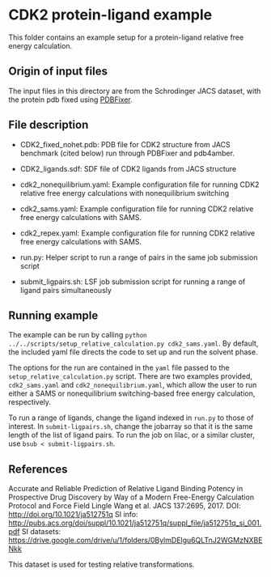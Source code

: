 # CDK2 protein-ligand example

This folder contains an example setup for a protein-ligand relative free energy calculation.

## Origin of input files

The input files in this directory are from the Schrodinger JACS dataset, with the protein pdb fixed using [PDBFixer](https://github.com/pandegroup/pdbfixer).

## File description

* CDK2_fixed_nohet.pdb: PDB file for CDK2 structure from JACS benchmark (cited below) run through PDBFixer and pdb4amber.

* CDK2_ligands.sdf: SDF file of CDK2 ligands from JACS structure

* cdk2_nonequilibrium.yaml: Example configuration file for running CDK2 relative free energy calculations with nonequilibrium switching

* cdk2_sams.yaml: Example configuration file for running CDK2 relative free energy calculations with SAMS.

* cdk2_repex.yaml: Example configuration file for running CDK2 relative free energy calculations with SAMS.

* run.py: Helper script to run a range of pairs in the same job submission script

* submit_ligpairs.sh: LSF job submission script for running a range of ligand pairs simultaneously

## Running example

The example can be run by calling `python ../../scripts/setup_relative_calculation.py cdk2_sams.yaml`. By default, the included yaml file directs the code to set up and run the solvent phase. 

The options for the run are contained in the `yaml` file passed to the `setup_relative_calculation.py` script. There are two examples provided,
`cdk2_sams.yaml` and `cdk2_nonequilibrium.yaml`, which allow the user to run either a SAMS or nonequilibrium switching-based free energy calculation, respectively.

To run a range of ligands, change the ligand indexed in `run.py` to those of interest. In `submit-ligpairs.sh`, change the jobarray so that it is the same length of the list of ligand pairs.
To run the job on lilac, or a similar cluster, use `bsub < submit-ligpairs.sh`.
## References

Accurate and Reliable Prediction of Relative Ligand Binding Potency in Prospective Drug Discovery by Way of a Modern Free-Energy Calculation Protocol and Force Field
Lingle Wang et al. JACS 137:2695, 2017.
DOI: http://doi.org/10.1021/ja512751q
SI info: http://pubs.acs.org/doi/suppl/10.1021/ja512751q/suppl_file/ja512751q_si_001.pdf
SI datasets: https://drive.google.com/drive/u/1/folders/0BylmDElgu6QLTnJ2WGMzNXBENkk

This dataset is used for testing relative transformations.
